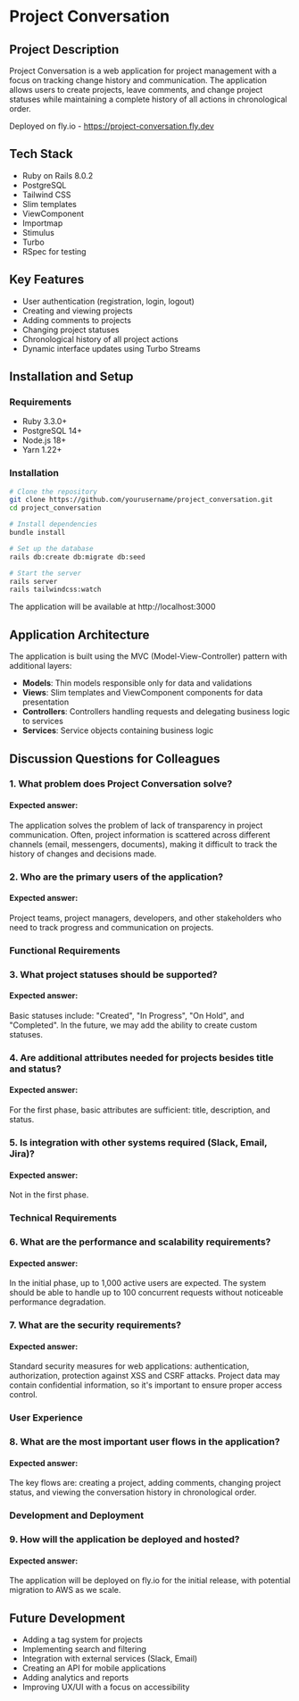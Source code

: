 # Project Conversation

## Project Description

Project Conversation is a web application for project management with a focus on tracking change history and communication. The application allows users to create projects, leave comments, and change project statuses while maintaining a complete history of all actions in chronological order.

Deployed on fly.io - https://project-conversation.fly.dev

## Tech Stack

- Ruby on Rails 8.0.2
- PostgreSQL
- Tailwind CSS
- Slim templates
- ViewComponent
- Importmap
- Stimulus
- Turbo
- RSpec for testing

## Key Features

- User authentication (registration, login, logout)
- Creating and viewing projects
- Adding comments to projects
- Changing project statuses
- Chronological history of all project actions
- Dynamic interface updates using Turbo Streams

## Installation and Setup

### Requirements

- Ruby 3.3.0+
- PostgreSQL 14+
- Node.js 18+
- Yarn 1.22+

### Installation

```bash
# Clone the repository
git clone https://github.com/yourusername/project_conversation.git
cd project_conversation

# Install dependencies
bundle install

# Set up the database
rails db:create db:migrate db:seed

# Start the server
rails server
rails tailwindcss:watch
```

The application will be available at http://localhost:3000

## Application Architecture

The application is built using the MVC (Model-View-Controller) pattern with additional layers:

- **Models**: Thin models responsible only for data and validations
- **Views**: Slim templates and ViewComponent components for data presentation
- **Controllers**: Controllers handling requests and delegating business logic to services
- **Services**: Service objects containing business logic

## Discussion Questions for Colleagues

### 1. What problem does Project Conversation solve?

#### Expected answer:

The application solves the problem of lack of transparency in project communication. Often, project information is scattered across different channels (email, messengers, documents), making it difficult to track the history of changes and decisions made.

### 2. Who are the primary users of the application?

#### Expected answer:

Project teams, project managers, developers, and other stakeholders who need to track progress and communication on projects.

### Functional Requirements

### 3. What project statuses should be supported?

#### Expected answer:

Basic statuses include: "Created", "In Progress", "On Hold", and "Completed". In the future, we may add the ability to create custom statuses.

### 4. Are additional attributes needed for projects besides title and status?

#### Expected answer:

For the first phase, basic attributes are sufficient: title, description, and status.

### 5. Is integration with other systems required (Slack, Email, Jira)?

#### Expected answer:

Not in the first phase.

### Technical Requirements

### 6. What are the performance and scalability requirements?

#### Expected answer:

In the initial phase, up to 1,000 active users are expected. The system should be able to handle up to 100 concurrent requests without noticeable performance degradation.

### 7. What are the security requirements?

#### Expected answer:

Standard security measures for web applications: authentication, authorization, protection against XSS and CSRF attacks. Project data may contain confidential information, so it's important to ensure proper access control.

### User Experience

### 8. What are the most important user flows in the application?

#### Expected answer:

The key flows are: creating a project, adding comments, changing project status, and viewing the conversation history in chronological order.

### Development and Deployment

### 9. How will the application be deployed and hosted?

#### Expected answer:

The application will be deployed on fly.io for the initial release, with potential migration to AWS as we scale.

## Future Development

- Adding a tag system for projects
- Implementing search and filtering
- Integration with external services (Slack, Email)
- Creating an API for mobile applications
- Adding analytics and reports
- Improving UX/UI with a focus on accessibility
